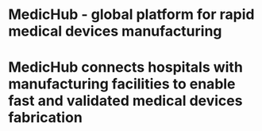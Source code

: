 # MedicHub - global platform for rapid medical devices manufacturing
# MedicHub connects hospitals with manufacturing facilities to enable fast and validated medical devices fabrication
